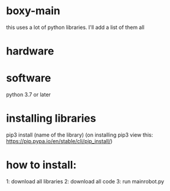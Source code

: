 # boxy-main
this uses a lot of python libraries.
I'll add a list of them all
# hardware
# software
python 3.7 or later
# installing libraries
pip3 install (name of the library)
(on installing pip3 view this: https://pip.pypa.io/en/stable/cli/pip_install/)
# how to install:
1: download all libraries
2: download all code
3: run mainrobot.py
